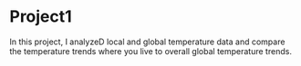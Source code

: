 # Project1
In this project, I analyzeD local and global temperature data and compare the temperature trends where you live to overall global temperature trends.
